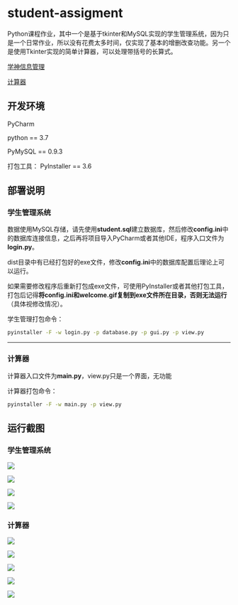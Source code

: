 # student-assigment
Python课程作业，其中一个是基于tkinter和MySQL实现的学生管理系统，因为只是一个日常作业，所以没有花费太多时间，仅实现了基本的增删改查功能。另一个是使用Tkinter实现的简单计算器，可以处理带括号的长算式。

[学神信息管理](./student)

[计算器](./calculator)

## 开发环境

PyCharm

python == 3.7

PyMySQL  ==  0.9.3

打包工具： PyInstaller == 3.6

## 部署说明

### 学生管理系统

数据使用MySQL存储，请先使用**student.sql**建立数据库，然后修改**config.ini**中的数据库连接信息，之后再将项目导入PyCharm或者其他IDE，程序入口文件为**login.py**。

dist目录中有已经打包好的exe文件，修改**config.ini**中的数据库配置后理论上可以运行。

如果需要修改程序后重新打包成exe文件，可使用PyInstaller或者其他打包工具，打包后记得**将config.ini和welcome.gif复制到exe文件所在目录，否则无法运行**（具体视修改情况）。

学生管理打包命令：

```cmd
pyinstaller -F -w login.py -p database.py -p gui.py -p view.py
```

---------

### 计算器

计算器入口文件为**main.py**，view.py只是一个界面，无功能

计算器打包命令：

```cmd
pyinstaller -F -w main.py -p view.py
```



## 运行截图

### 学生管理系统

![](./student/ScreenShot/login.png)

![](./student/ScreenShot/register.png)

![](./student/ScreenShot/main.png)

![](./student/ScreenShot/main1.png)

### 计算器

![](./calculator/ScreenShot/1.png)

![](./calculator/ScreenShot/2.png)

![](./calculator/ScreenShot/3.png)

![](./calculator/ScreenShot/4.png)

![](./calculator/ScreenShot/5.png)